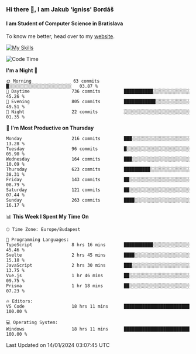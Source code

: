 ### Hi there 👋, I am Jakub 'igniss' Bordáš

#### I am Student of Computer Science in Bratislava
To know me better, head over to my [website](https://bordas.sk).

[![My Skills](https://skillicons.dev/icons?i=js,html,css,figma,svelte,java,kotlin,python,postgresql,typescript,nest,nodejs)](https://bordas.sk)


<!--START_SECTION:waka-->
![Code Time](http://img.shields.io/badge/Code%20Time-1%2C348%20hrs%208%20mins-blue)

**I'm a Night 🦉** 

```text
🌞 Morning                63 commits          █░░░░░░░░░░░░░░░░░░░░░░░░   03.87 % 
🌆 Daytime                736 commits         ███████████░░░░░░░░░░░░░░   45.26 % 
🌃 Evening                805 commits         ████████████░░░░░░░░░░░░░   49.51 % 
🌙 Night                  22 commits          ░░░░░░░░░░░░░░░░░░░░░░░░░   01.35 % 
```
📅 **I'm Most Productive on Thursday** 

```text
Monday                   216 commits         ███░░░░░░░░░░░░░░░░░░░░░░   13.28 % 
Tuesday                  96 commits          █░░░░░░░░░░░░░░░░░░░░░░░░   05.90 % 
Wednesday                164 commits         ███░░░░░░░░░░░░░░░░░░░░░░   10.09 % 
Thursday                 623 commits         ██████████░░░░░░░░░░░░░░░   38.31 % 
Friday                   143 commits         ██░░░░░░░░░░░░░░░░░░░░░░░   08.79 % 
Saturday                 121 commits         ██░░░░░░░░░░░░░░░░░░░░░░░   07.44 % 
Sunday                   263 commits         ████░░░░░░░░░░░░░░░░░░░░░   16.17 % 
```


📊 **This Week I Spent My Time On** 

```text
🕑︎ Time Zone: Europe/Budapest

💬 Programming Languages: 
TypeScript               8 hrs 16 mins       ███████████░░░░░░░░░░░░░░   45.46 % 
Svelte                   2 hrs 45 mins       ████░░░░░░░░░░░░░░░░░░░░░   15.18 % 
JavaScript               2 hrs 30 mins       ███░░░░░░░░░░░░░░░░░░░░░░   13.75 % 
Vue.js                   1 hr 46 mins        ██░░░░░░░░░░░░░░░░░░░░░░░   09.75 % 
Prisma                   1 hr 18 mins        ██░░░░░░░░░░░░░░░░░░░░░░░   07.23 % 

🔥 Editors: 
VS Code                  18 hrs 11 mins      █████████████████████████   100.00 % 

💻 Operating System: 
Windows                  18 hrs 11 mins      █████████████████████████   100.00 % 
```


 Last Updated on 14/01/2024 03:07:45 UTC
<!--END_SECTION:waka-->
